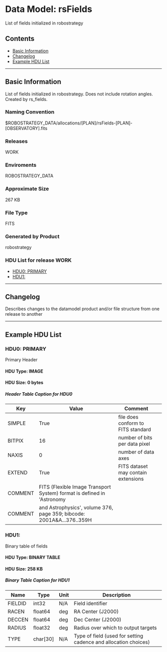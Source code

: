 # Data Model: rsFields


List of fields initialized in robostrategy


## Contents
- [Basic Information](#basic-information)
- [Changelog](#changelog)
- [Example HDU List](#example-hdu-list)


---

## Basic Information
List of fields initialized in robostrategy. Does not include rotation angles. Created by rs_fields.

### Naming Convention
$ROBOSTRATEGY_DATA/allocations/[PLAN]/rsFields-[PLAN]-[OBSERVATORY].fits

### Releases
WORK

### Enviroments
ROBOSTRATEGY_DATA

### Approximate Size
267 KB

### File Type
FITS

### Generated by Product
robostrategy

### HDU List for release WORK
  - [HDU0: PRIMARY](#hdu0-primary)
  - [HDU1: ](#hdu1-)


---

## Changelog
Describes changes to the datamodel product and/or file structure from one release to another

---
## Example HDU List


### HDU0: PRIMARY
Primary Header

#### HDU Type: IMAGE
#### HDU Size:  0 bytes

##### Header Table Caption for HDU0
Key | Value | Comment | |
| --- | --- | --- | --- |
| SIMPLE | True | file does conform to FITS standard |
| BITPIX | 16 | number of bits per data pixel |
| NAXIS | 0 | number of data axes |
| EXTEND | True | FITS dataset may contain extensions |
| COMMENT |   FITS (Flexible Image Transport System) format is defined in 'Astronomy |  |
| COMMENT |   and Astrophysics', volume 376, page 359; bibcode: 2001A&A...376..359H |  |



### HDU1: 
Binary table of fields

#### HDU Type: BINARY TABLE
#### HDU Size:  258 KB

##### Binary Table Caption for HDU1
Name | Type | Unit | Description |
| --- | --- | --- | --- |
 | FIELDID | int32 | N/A | Field identifier |
 | RACEN | float64 | deg | RA Center (J2000) |
 | DECCEN | float64 | deg | Dec Center (J2000) |
 | RADIUS | float32 | deg | Radius over which to output targets |
 | TYPE | char[30] | N/A | Type of field (used for setting cadence and allocation choices) |


